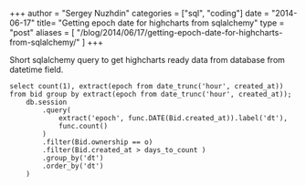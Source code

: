 +++
author = "Sergey Nuzhdin"
categories = ["sql", "coding"]
date = "2014-06-17"
title= "Getting epoch date for highcharts from sqlalchemy"
type = "post"
aliases = [
    "/blog/2014/06/17/getting-epoch-date-for-highcharts-from-sqlalchemy/"
]
+++

Short sqlalchemy query to get highcharts ready data from database from datetime field.

    select count(1), extract(epoch from date_trunc('hour', created_at)) from bid group by extract(epoch from date_trunc('hour', created_at));
        db.session
            .query(
                extract('epoch', func.DATE(Bid.created_at)).label('dt'),
                func.count()
            )
            .filter(Bid.ownership == o)
            .filter(Bid.created_at > days_to_count )
            .group_by('dt')
            .order_by('dt')
        )
